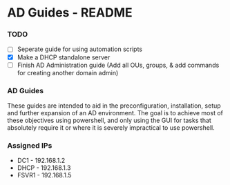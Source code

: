 # AD Guides - README

### TODO

- [ ] Seperate guide for using automation scripts
- [x] Make a DHCP standalone server
- [ ] Finish AD Administration guide (Add all OUs, groups, & add commands for creating another domain admin)

### AD Guides

These guides are intended to aid in the preconfiguration, installation, setup and further expansion of an AD environment. The goal is to achieve most of these objectives using powershell, and only using the GUI for tasks that absolutely require it or where it is severely impractical to use powershell.

### Assigned IPs

* DC1 - 192.168.1.2
* DHCP - 192.168.1.3
* FSVR1 - 192.168.1.5
